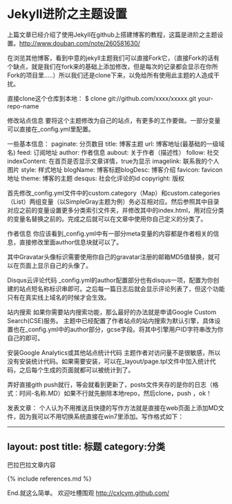 # Jekyll进阶之主题设置
上篇文章已经介绍了使用Jekyll在github上搭建博客的教程，这篇是进阶之主题设置。http://www.douban.com/note/260581630/

在浏览其他博客，看到中意的jekyll主题我们可以直接Fork它，（直接Fork的话有个缺点，就是我们在fork来的基础上添加修改，但是每次的记录都会显示在你所Fork的项目里…..）所以我们还是clone下来，以免给所有使用此主题的人造成干扰。

直接clone这个仓库到本地：
$ clone git://github.com/xxxx/xxxxx.git your-repo-name

修改站点信息
要将这个主题修改为自己的站点，有更多的工作要做。一部分变量可以直接在_config.yml里配置。

一些基本信息：
paginate: 分页数目
title: 博客主题
url: 博客地址(最基础的一级域名)
feed: 订阅地址
author: 作者信息
aubout: 关于作者（描述性）
follow: 社交
indexContent: 在首页是否显示文章详情，true为显示
imagelink: 联系我的个人图片
style: 样式地址
blogName: 博客标题blogDesc: 博客介绍
favicon: favicon地址
theme: 博客的主题
desqus: 社会化评论的id
copyright: 版权



首先修改_config.yml文件中的custom.category（Map）和custom.categories（List）两组变量（以SimpleGray主题为例）务必互相对应。然后参照其中目录对应之前的变量设置更多分类索引文件夹，并修改其中的index.html，用对应分类的变量名替换之前的。完成之后就可以在文章中使用你自己定义的分类了。

作者信息
你应该看到_config.yml中有一部分meta变量的内容都是作者相关的信息，直接修改里面author信息块就可以了。

其中Gravatar头像标识需要使用你自己的gravatar注册的邮箱MD5值替换，就可以在页面上显示自己的头像了。

Disqus云评论代码
_config.yml的author配置部分也有disqus一项，配置为你创建的站点短名称标识串即可。之后每一篇日志后就会显示评论列表了，但这个功能只有在真实线上域名的时候才会生效。

站内搜索
如果你需要站内搜索功能，那么最好的办法就是申请Google Custom Search(CSE)服务。
主题中已经配置了作者站点的站内搜索为默认引擎，具体设置也在_config.yml中的author部分，gcse字段。将其中引擎用户ID字符串改为你自己的即可。

安装Google Analytics或其他站点统计代码
主题作者对访问量不是很敏感，所以没有安装统计代码。如果需要安装，可以在_layout/page.tpl文件中加入统计代码，之后每个生成的页面就都可以被统计到了。

弄好直接gith push就行，等会就看到更新了，posts文件夹存的是你的日志（格式：时间-名称.MD）如果不行就先删除本地repo，然后clone，push ，ok！

发表文章：
个人认为不用推送且快捷的写作方法就是直接在web页面上添加MD文件，因为我可以不用切换系统直接在win7里添加。写作格式如下：

---
layout: post
title: 标题
category:分类
---
巴拉巴拉文章内容

{% include references.md %}

End.就这么简单。
欢迎吐槽围观   http://cxlcym.github.com/

